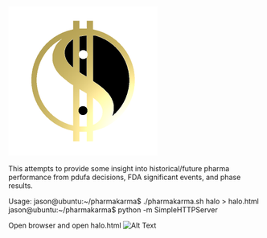 ![Alt text](/images/pharmakarma_small.png?raw=true "PharmaKarma")

This attempts to provide some insight into historical/future pharma performance from pdufa decisions, FDA significant events, and phase results.

Usage:
jason@ubuntu:~/pharmakarma$ ./pharmakarma.sh halo > halo.html
jason@ubuntu:~/pharmakarma$ python -m SimpleHTTPServer

Open browser and open halo.html
![Alt Text](/images/pharmakarma_gif)
